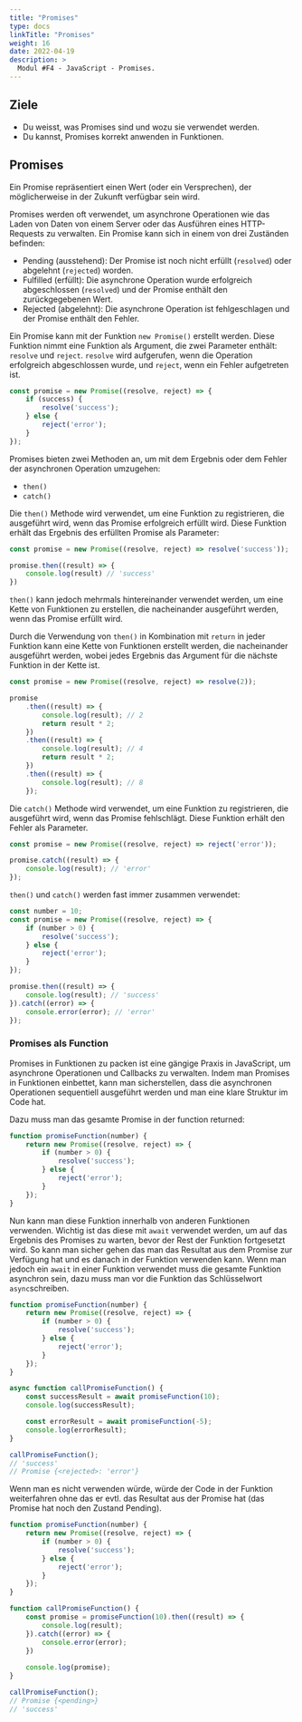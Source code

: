 ```yaml
---
title: "Promises"
type: docs
linkTitle: "Promises"
weight: 16
date: 2022-04-19
description: >
  Modul #F4 - JavaScript - Promises.
---
```


## Ziele
* Du weisst, was Promises sind und wozu sie verwendet werden.
* Du kannst, Promises korrekt anwenden in Funktionen.

## Promises
Ein Promise repräsentiert einen Wert (oder ein Versprechen), der möglicherweise in der Zukunft verfügbar sein wird.

Promises werden oft verwendet, um asynchrone Operationen wie das Laden von Daten von einem Server oder das Ausführen eines HTTP-Requests zu verwalten. Ein Promise kann sich in einem von drei Zuständen befinden:
* Pending (ausstehend): Der Promise ist noch nicht erfüllt (`resolved`) oder abgelehnt (`rejected`) worden.
* Fulfilled (erfüllt): Die asynchrone Operation wurde erfolgreich abgeschlossen (`resolved`) und der Promise enthält den zurückgegebenen Wert.
* Rejected (abgelehnt): Die asynchrone Operation ist fehlgeschlagen und der Promise enthält den Fehler.

Ein Promise kann mit der Funktion `new Promise()` erstellt werden. Diese Funktion nimmt eine Funktion als Argument, die zwei Parameter enthält: `resolve` und `reject`. `resolve` wird aufgerufen, wenn die Operation erfolgreich abgeschlossen wurde, und `reject`, wenn ein Fehler aufgetreten ist.

```javascript
const promise = new Promise((resolve, reject) => {
    if (success) {
        resolve('success');
    } else {
        reject('error');
    }
});
```

Promises bieten zwei Methoden an, um mit dem Ergebnis oder dem Fehler der asynchronen Operation umzugehen:
* `then()`
* `catch()`

Die `then()` Methode wird verwendet, um eine Funktion zu registrieren, die ausgeführt wird, wenn das Promise erfolgreich erfüllt wird. Diese Funktion erhält das Ergebnis des erfüllten Promise als Parameter:

```javascript
const promise = new Promise((resolve, reject) => resolve('success'));

promise.then((result) => {
    console.log(result) // 'success'
})
```

`then()` kann jedoch mehrmals hintereinander verwendet werden, um eine Kette von Funktionen zu erstellen, die nacheinander ausgeführt werden, wenn das Promise erfüllt wird.

Durch die Verwendung von `then()` in Kombination mit `return` in jeder Funktion kann eine Kette von Funktionen erstellt werden, die nacheinander ausgeführt werden, wobei jedes Ergebnis das Argument für die nächste Funktion in der Kette ist.

```javascript
const promise = new Promise((resolve, reject) => resolve(2));

promise
    .then((result) => {
        console.log(result); // 2
        return result * 2;
    })
    .then((result) => {
        console.log(result); // 4
        return result * 2;
    })
    .then((result) => {
        console.log(result); // 8
    });
```

Die `catch()` Methode wird verwendet, um eine Funktion zu registrieren, die ausgeführt wird, wenn das Promise fehlschlägt. Diese Funktion erhält den Fehler als Parameter.
```javascript
const promise = new Promise((resolve, reject) => reject('error'));

promise.catch((result) => {
    console.log(result); // 'error'
});
```

`then()` und `catch()` werden fast immer zusammen verwendet:

```javascript
const number = 10;
const promise = new Promise((resolve, reject) => {
    if (number > 0) {
        resolve('success');
    } else {
        reject('error');
    }
});

promise.then((result) => {
    console.log(result); // 'success'
}).catch((error) => {
    console.error(error); // 'error'
});
```

### Promises als Function
Promises in Funktionen zu packen ist eine gängige Praxis in JavaScript, um asynchrone Operationen und Callbacks zu verwalten. Indem man Promises in Funktionen einbettet, kann man sicherstellen, dass die asynchronen Operationen sequentiell ausgeführt werden und man eine klare Struktur im Code hat.

Dazu muss man das gesamte Promise in der function returned:
```javascript
function promiseFunction(number) {
    return new Promise((resolve, reject) => {
        if (number > 0) {
            resolve('success');
        } else {
            reject('error');
        }
    });
}
```

Nun kann man diese Funktion innerhalb von anderen Funktionen verwenden. Wichtig ist das diese mit `await` verwendet werden, um auf das Ergebnis des Promises zu warten, bevor der Rest der Funktion fortgesetzt wird. So kann man sicher gehen das man das Resultat aus dem Promise zur Verfügung hat und es danach in der Funktion verwenden kann. Wenn man jedoch ein `await` in einer Funktion verwendet muss die gesamte Funktion asynchron sein, dazu muss man vor die Funktion das Schlüsselwort `async`schreiben.
```javascript
function promiseFunction(number) {
    return new Promise((resolve, reject) => {
        if (number > 0) {
            resolve('success');
        } else {
            reject('error');
        }
    });
}

async function callPromiseFunction() {
    const successResult = await promiseFunction(10);
    console.log(successResult);

    const errorResult = await promiseFunction(-5);
    console.log(errorResult);
}

callPromiseFunction();
// 'success'
// Promise {<rejected>: 'error'}
```

Wenn man es nicht verwenden würde, würde der Code in der Funktion weiterfahren ohne das er evtl. das Resultat aus der Promise hat (das Promise hat noch den Zustand Pending).
```javascript
function promiseFunction(number) {
    return new Promise((resolve, reject) => {
        if (number > 0) {
            resolve('success');
        } else {
            reject('error');
        }
    });
}

function callPromiseFunction() {
    const promise = promiseFunction(10).then((result) => {
        console.log(result);
    }).catch((error) => {
        console.error(error);
    })
    
    console.log(promise);
}

callPromiseFunction();
// Promise {<pending>}
// 'success'
```
